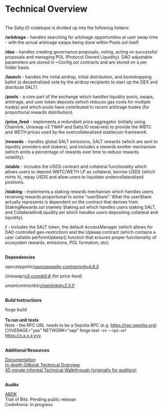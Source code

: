 # Technical Overview
\
The Salty.IO codebase is divided up into the following folders:

**/arbitrage** - handles searching for arbitrage opportunities at user swap time -  with the actual arbitrage swaps being done within Pools.sol itself.

**/dao** - handles creating governance proposals, voting, acting on successful proposals and managing POL (Protocol Owned Liquidity). DAO adjustable parameters are stored in ~Config.sol contracts and are stored on a per folder basis.

**/launch** - handles the initial airdrop, initial distribution, and bootstrapping ballot (a decentralized vote by the airdrop recipients to start up the DEX and distribute SALT).

**/pools** - a core part of the exchange which handles liquidity pools, swaps, arbitrage, and user token deposits (which reduces gas costs for multiple trades) and which pools have contributed to recent arbitrage trades (for proportional rewards distribution).

**/price_feed** - implements a redundant price aggregator (initially using Chainlink, Uniswap v3 TWAP and Salty.IO reserves) to provide the WBTC and WETH prices used by the overcollateralized stablecoin framework.

**/rewards** - handles global SALT emissions, SALT rewards (which are sent to liquidity providers and stakers), and includes a rewards emitter mechanism (which emits a percentage of rewards over time to reduce rewards volatility).

**/stable** - includes the USDS contract and collateral functionality which allows users to deposit WBTC/WETH LP as collateral, borrow USDS (which mints it), repay USDS and allow users to liquidate undercollateralized positions.

**/staking** - implements a staking rewards mechanism which handles users receiving rewards proportional to some "userShare".  What the userShare actually represents is dependent on the contract that derives from StakingRewards.sol (namely Staking.sol which handles users staking SALT, and CollateralAndLiquidity.sol which handles users depositing collateral and liquidity).

**/** - includes the SALT token, the default AccessManager (which allows for DAO controlled geo-restriction) and the Upkeep contract (which contains a user callable performUpkeep() function that ensures proper functionality of ecosystem rewards, emissions, POL formation, etc).

\
**Dependencies**

*openzeppelin/openzeppelin-contracts@v4.9.3*

*Uniswap/v3-core@0.8* (for price feed)

*smartcontractkit/chainlink@v2.5.0*

\
**Build Instructions**

forge build\
\
**To run unit tests**\
Note - the RPC URL needs to be a Sepolia RPC (e.g. https://rpc.sepolia.org) \
COVERAGE="yes" NETWORK="sep" forge test -vv --rpc-url https://x.x.x.x:yyy

\
**Additional Resources**

[Documentation](https://docs.salty.io) \
[In-depth Gitbook Technical Overview](https://tech.salty.io) \
[45 minute informal Technical Walkthrough (originally for auditors)](https://www.youtube.com/watch?v=bmAjm8J3q3Y)

\
**Audits**

[ABDK](https://github.com/abdk-consulting/audits/blob/main/othernet_global_pte_ltd/ABDK_OthernetGlobalPTELTD_SaltyIO_v_2_0.pdf) \
Trail of Bits: Pending public release \
Code4rena: In progress
